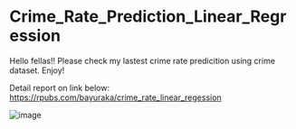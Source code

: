 # Crime_Rate_Prediction_Linear_Regression


Hello fellas!!
Please check my lastest crime rate predicition using crime dataset.
Enjoy!

Detail report on link below:
https://rpubs.com/bayuraka/crime_rate_linear_regession

![image](https://https://github.com/bayuraka/Crime_Rate_Prediction_Linear_Regression/blob/main/crime.jpeg)
